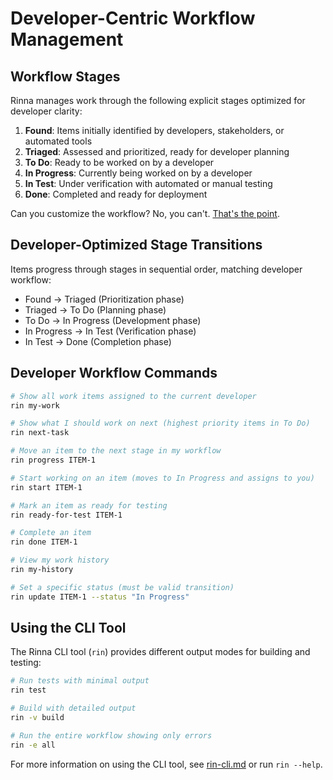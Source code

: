 # Developer-Centric Workflow Management

## Workflow Stages

Rinna manages work through the following explicit stages optimized for developer clarity:

1. **Found**: Items initially identified by developers, stakeholders, or automated tools
2. **Triaged**: Assessed and prioritized, ready for developer planning
3. **To Do**: Ready to be worked on by a developer
4. **In Progress**: Currently being worked on by a developer
5. **In Test**: Under verification with automated or manual testing
6. **Done**: Completed and ready for deployment

Can you customize the workflow? No, you can't. [That's the point](workflow-philosophy.md).

## Developer-Optimized Stage Transitions

Items progress through stages in sequential order, matching developer workflow:

- Found → Triaged (Prioritization phase)
- Triaged → To Do (Planning phase)
- To Do → In Progress (Development phase)
- In Progress → In Test (Verification phase)
- In Test → Done (Completion phase)

## Developer Workflow Commands

```bash
# Show all work items assigned to the current developer
rin my-work

# Show what I should work on next (highest priority items in To Do)
rin next-task

# Move an item to the next stage in my workflow
rin progress ITEM-1

# Start working on an item (moves to In Progress and assigns to you)
rin start ITEM-1

# Mark an item as ready for testing
rin ready-for-test ITEM-1

# Complete an item
rin done ITEM-1

# View my work history
rin my-history

# Set a specific status (must be valid transition)
rin update ITEM-1 --status "In Progress"
```

## Using the CLI Tool

The Rinna CLI tool (`rin`) provides different output modes for building and testing:

```bash
# Run tests with minimal output
rin test

# Build with detailed output
rin -v build

# Run the entire workflow showing only errors
rin -e all
```

For more information on using the CLI tool, see [rin-cli.md](rin-cli.md) or run `rin --help`.
